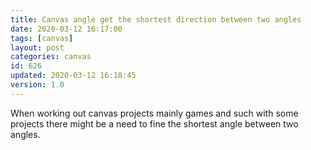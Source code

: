 ```yaml
---
title: Canvas angle get the shortest direction between two angles
date: 2020-03-12 16:17:00
tags: [canvas]
layout: post
categories: canvas
id: 626
updated: 2020-03-12 16:18:45
version: 1.0
---
```


When working out canvas projects mainly games and such with some projects there might be a need to fine the shortest angle between two angles.

<!-- more -->
